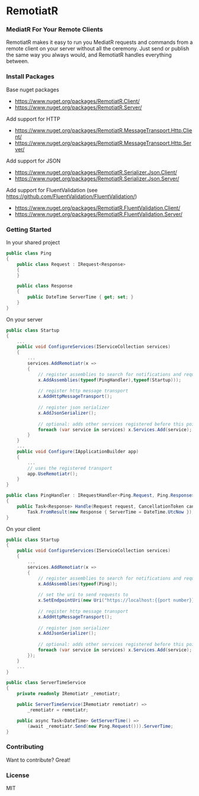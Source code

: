 
# RemotiatR

### MediatR For Your Remote Clients
RemotiatR makes it easy to run you MediatR requests and commands from a remote client on your server without all the ceremony. Just send or publish the same way you always would, and RemotiatR handles everything between.

### Install Packages
Base nuget packages
- <https://www.nuget.org/packages/RemotiatR.Client/>
- <https://www.nuget.org/packages/RemotiatR.Server/>

Add support for HTTP
- <https://www.nuget.org/packages/RemotiatR.MessageTransport.Http.Client/>
- <https://www.nuget.org/packages/RemotiatR.MessageTransport.Http.Server/>

Add support for JSON
- <https://www.nuget.org/packages/RemotiatR.Serializer.Json.Client/>
- <https://www.nuget.org/packages/RemotiatR.Serializer.Json.Server/>

Add support for FluentValidation (see <https://github.com/FluentValidation/FluentValidation/>)
- <https://www.nuget.org/packages/RemotiatR.FluentValidation.Client/>
- <https://www.nuget.org/packages/RemotiatR.FluentValidation.Server/>

### Getting Started
In your shared project
```csharp
public class Ping
{
    public class Request : IRequest<Response>
    {
    }

    public class Response
    {
        public DateTime ServerTime { get; set; }
    }
}
```

On your server
```csharp
public class Startup
{
    ...
    public void ConfigureServices(IServiceCollection services)
    {
        ...
        services.AddRemotiatr(x => 
        {
            // register assemblies to search for notifications and requests
            x.AddAssemblies(typeof(PingHandler),typeof(Startup)));
			
			// register http message transport
            x.AddHttpMessageTransport();
            
			// register json serializer
            x.AddJsonSerializer();
            
            // optional: adds other services registered before this point
            foreach (var service in services) x.Services.Add(service);
        }
    }
    ...
    public void Configure(IApplicationBuilder app)
    {
        ...
        // uses the registered transport
        app.UseRemotiatr();
    }
}

public class PingHandler : IRequestHandler<Ping.Request, Ping.Response>
{
    public Task<Response> Handle(Request request, CancellationToken cancellationToken) =>
        Task.FromResult(new Response { ServerTime = DateTime.UtcNow });
}
```

On your client
```csharp
public class Startup
{
    public void ConfigureServices(IServiceCollection services)
    {
        ...
        services.AddRemotiatr(x =>
        {
            // register assemblies to search for notifications and requests
            x.AddAssemblies(typeof(Ping));
            
            // set the uri to send requests to
            x.SetEndpointUri(new Uri("https://localhost:{{port number}}/remotiatr"));
			
			// register http message transport
            x.AddHttpMessageTransport();
            
			// register json serializer
            x.AddJsonSerializer();          
			
            // optional: adds other services registered before this point
            foreach (var service in services) x.Services.Add(service);
        });
    }
    ...
}

public class ServerTimeService
{
    private readonly IRemotiatr _remotiatr;

    public ServerTimeService(IRemotiatr remotiatr) =>
        _remotiatr = remotiatr;

    public async Task<DateTime> GetServerTime() =>
        (await _remotiatr.Send(new Ping.Request())).ServerTime;
}
```

### Contributing
Want to contribute? Great!

### License
MIT
